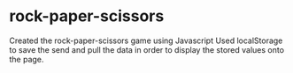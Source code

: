 # rock-paper-scissors
Created the rock-paper-scissors game using Javascript
Used localStorage to save the send and pull the data in order to display the stored values onto the page.
